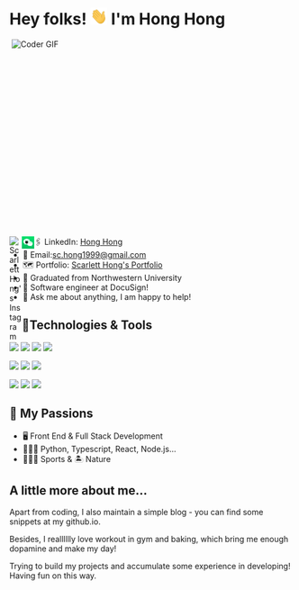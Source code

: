 
# Hey folks! <img src="images/wave.gif" width="30px" height="30px" /> I'm Hong Hong

<img align="right" src="images/2.gif" alt="Coder GIF" width="500" height="350">

<a href="https://www.instagram.com/scarlett_hong1012/">
  <img align="left" alt="Scarlett Hong's Instagram" width="22px" src="https://raw.githubusercontent.com/hussainweb/hussainweb/main/icons/instagram.png" />
</a>
<a href="https://github.com/honghong1012/honghong1012.github.io/blob/master/images/qrcode.jpeg?raw=true">
  <img align="left" alt="Hong's WeChat" width="22px" src="https://github.com/CoderMikeHe/WeChat_Resource/blob/master/snapshots/logo.png?raw=true" />
</a>
<br/>
<br/>

- 🖇 LinkedIn: [Hong Hong](https://www.linkedin.com/in/scarlett-h-7b283321b/)
- 📧 Email:[sc.hong1999@gmail.com](mailto:sc.hong1999@gmail.com)
- 🗺 Portfolio: [Scarlett Hong's Portfolio](https://www.scarletthong.top/)
- 🌱 Graduated from Northwestern University
- 💼 Software engineer at DocuSign!
- 💬 Ask me about anything, I am happy to help!

## 🔧Technologies & Tools
![](https://img.shields.io/badge/Code-Python-informational?style=flat&logo=python&color=285430)
![](https://img.shields.io/badge/Code-JavaScript-informational?style=flat&logo=javascript&color=285430)
![](https://img.shields.io/badge/Code-TypeScript-informational?style=flat&logo=typescript&color=285430)
![](https://img.shields.io/badge/Code-C-informational?style=flat&logo=C&color=285430)

![](https://img.shields.io/badge/Tool-React-informational?style=flat&logo=react&color=2A3990)
![](https://img.shields.io/badge/Tool-Tensorflow-informational?style=flat&logo=tensorflow&color=2A3990)
![](https://img.shields.io/badge/Tool-PyThorch-informational?style=flat&logo=pytorch&color=2A3990)

![](https://img.shields.io/badge/IDE-VSCode-informational?style=flat&logo=visualstudio&color=D23369)
![](https://img.shields.io/badge/IDE-IDEA-informational?style=flat&logo=intellijidea&color=D23369)
![](https://img.shields.io/badge/IDE-PyCharm-informational?style=flat&logo=pycharm&color=D23369)

## 💜 My Passions
- 🖥 Front End & Full Stack Development
- 👩🏻‍💻 Python, Typescript, React, Node.js...
- 🏃🏻‍♀️ Sports & 🏝 Nature

## A little more about me...
Apart from coding, I also maintain a simple blog - you can find some snippets at my github.io.

Besides, I realllllly love workout in gym and baking, which bring me enough dopamine and make my day! 

Trying to build my projects and accumulate some experience in developing! Having fun on this way.
